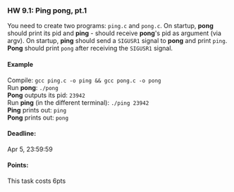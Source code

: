 ### HW 9.1: Ping pong, pt.1

You need to create two programs: `ping.c` and `pong.c`. On startup, **pong** should print its pid and **ping** - should receive **pong**'s pid as argument (via argv).
On startup, **ping** should send a `SIGUSR1` signal to **pong** and print `ping`. **Pong** should print `pong` after receiving the `SIGUSR1` signal.


#### Example
Compile: `gcc ping.c -o ping && gcc pong.c -o pong` \
Run **pong**: `./pong` \
**Pong** outputs its pid: `23942` \
Run **ping** (in the different terminal): `./ping 23942` \
**Ping** prints out: `ping` \
**Pong** prints out: `pong`

#### Deadline:
Apr 5, 23:59:59

#### Points:
This task costs 6pts
